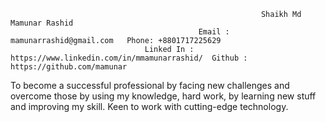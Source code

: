                                                             Shaikh Md Mamunar Rashid
                                              Email : mamunarrashid@gmail.com   Phone: +8801717225629
                                  Linked In : https://www.linkedin.com/in/mmamunarrashid/  Github : https://github.com/mamunar  
To become a successful professional by facing new challenges and overcome those by using my knowledge, hard work, by learning new stuff and improving my skill. Keen to work with cutting-edge technology.


